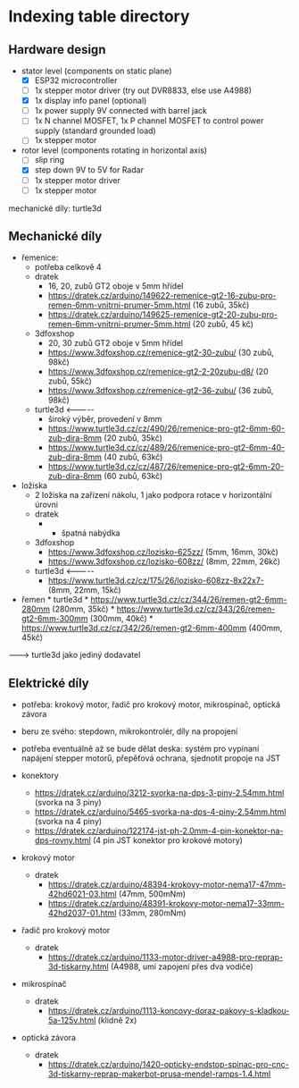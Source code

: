 # Indexing table directory

## Hardware design
* stator level (components on static plane)
	* [X] ESP32 microcontroller
	* [ ] 1x stepper motor driver (try out DVR8833, else use A4988)
	* [X] 1x display info panel (optional)
	* [ ] 1x power supply 9V connected with barrel jack
	* [ ] 1x N channel MOSFET, 1x P channel MOSFET to control power supply (standard grounded load)
	* [ ] 1x stepper motor
* rotor level (components rotating in horizontal axis)
	* [ ] slip ring
	* [X] step down 9V to 5V for Radar
	* [ ] 1x stepper motor driver
	* [ ] 1x stepper motor

mechanické díly: turtle3d

## Mechanické díly
* řemenice:
	* potřeba celkově 4
	* dratek
		* 16, 20, zubů GT2 oboje v 5mm hřídel
		* https://dratek.cz/arduino/149622-remenice-gt2-16-zubu-pro-remen-6mm-vnitrni-prumer-5mm.html (16 zubů, 35kč)
		* https://dratek.cz/arduino/149625-remenice-gt2-20-zubu-pro-remen-6mm-vnitrni-prumer-5mm.html  (20 zubů, 45 kč)
	* 3dfoxshop
		* 20, 30 zubů GT2 oboje v 5mm hřídel
		* https://www.3dfoxshop.cz/remenice-gt2-30-zubu/ (30 zubů, 98kč)
		* https://www.3dfoxshop.cz/remenice-gt2-2-20zubu-d8/  (20 zubů, 55kč)
		* https://www.3dfoxshop.cz/remenice-gt2-36-zubu/ (36 zubů, 98kč)
	* turtle3d <-----
		* široký výběr, provedení v 8mm
		* https://www.turtle3d.cz/cz/490/26/remenice-pro-gt2-6mm-60-zub-dira-8mm (20 zubů, 35kč)
		* https://www.turtle3d.cz/cz/489/26/remenice-pro-gt2-6mm-40-zub-dira-8mm  (40 zubů, 63kč)
		* https://www.turtle3d.cz/cz/487/26/remenice-pro-gt2-6mm-20-zub-dira-8mm (60 zubů, 63kč)
* ložiska
	* 2 ložiska na zařízení nákolu, 1 jako podpora rotace v horizontální úrovni
	* dratek
		* - špatná nabýdka
	* 3dfoxshop
		* https://www.3dfoxshop.cz/lozisko-625zz/ (5mm, 16mm, 30kč)
		* https://www.3dfoxshop.cz/lozisko-608zz/ (8mm, 22mm, 26kč)
	* turtle3d  <-----
		* https://www.turtle3d.cz/cz/175/26/lozisko-608zz-8x22x7-  (8mm, 22mm, 15kč)
* řemen
		* turtle3d
			* https://www.turtle3d.cz/cz/344/26/remen-gt2-6mm-280mm (280mm, 35kč)
			* https://www.turtle3d.cz/cz/343/26/remen-gt2-6mm-300mm  (300mm, 40kč)
			* https://www.turtle3d.cz/cz/342/26/remen-gt2-6mm-400mm (400mm, 45kč)

---> turtle3d jako jediný dodavatel

## Elektrické díly
* potřeba: krokový motor, řadič pro krokový motor, mikrospínač, optická závora
* beru ze svého: stepdown, mikrokontrolér, díly na propojení
* potřeba eventuálně až se bude dělat deska: systém pro vypínaní napájení stepper motorů, přepěťová ochrana, sjednotit propoje na JST

* konektory
	* https://dratek.cz/arduino/3212-svorka-na-dps-3-piny-2.54mm.html (svorka na 3 piny)
	* https://dratek.cz/arduino/5465-svorka-na-dps-4-piny-2.54mm.html (svorka na 4 piny)
	* https://dratek.cz/arduino/122174-jst-ph-2.0mm-4-pin-konektor-na-dps-rovny.html (4 pin JST konektor pro krokové motory)
* krokový motor
	* dratek
		* https://dratek.cz/arduino/48394-krokovy-motor-nema17-47mm-42hd6021-03.html (47mm, 500mNm)
		* https://dratek.cz/arduino/48391-krokovy-motor-nema17-33mm-42hd2037-01.html  (33mm, 280mNm)
* řadič pro krokový motor
	* dratek
		* https://dratek.cz/arduino/1133-motor-driver-a4988-pro-reprap-3d-tiskarny.html (A4988, umí zapojení přes dva vodiče)
* mikrospínač
	* dratek
		* https://dratek.cz/arduino/1113-koncovy-doraz-pakovy-s-kladkou-5a-125v.html (klidně 2x)
* optická závora
	* dratek
		*  https://dratek.cz/arduino/1420-opticky-endstop-spinac-pro-cnc-3d-tiskarny-reprap-makerbot-prusa-mendel-ramps-1.4.html
